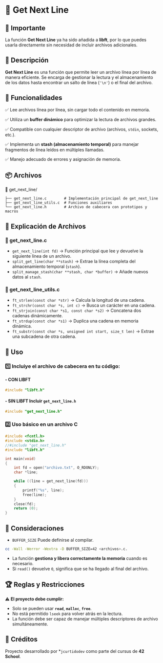 # 📜 Get Next Line

## 🔔 Importante  
La función **Get Next Line** ya ha sido añadida a **libft**, por lo que puedes usarla directamente sin necesidad de incluir archivos adicionales.

## 📌 Descripción
**Get Next Line** es una función que permite leer un archivo línea por línea de manera eficiente.
Se encarga de gestionar la lectura y el almacenamiento de los datos hasta encontrar un salto de línea (`'\n'`) o el final del archivo.

## 🎯 Funcionalidades
✅ Lee archivos línea por línea, sin cargar todo el contenido en memoria.

✅ Utiliza un **buffer dinámico** para optimizar la lectura de archivos grandes.

✅ Compatible con cualquier descriptor de archivo (archivos, `stdin`, sockets, etc.).

✅ Implementa un **stash (almacenamiento temporal)** para manejar fragmentos de línea leídos en múltiples llamadas.

✅ Manejo adecuado de errores y asignación de memoria.

## 📦 Archivos

📂 get_next_line/
```
├── get_next_line.c        # Implementación principal de get_next_line
├── get_next_line_utils.c  # Funciones auxiliares
└── get_next_line.h        # Archivo de cabecera con prototipos y macros
```

## 📂 Explicación de Archivos

### 📜 get_next_line.c
- `get_next_line(int fd)` → Función principal que lee y devuelve la siguiente línea de un archivo.
- `split_get_line(char **stash)` → Extrae la línea completa del almacenamiento temporal (`stash`).
- `split_manage_stash(char **stash, char *buffer)` → Añade nuevos datos al `stash`.

### 📜 get_next_line_utils.c
- `ft_strlen(const char *str)` → Calcula la longitud de una cadena.
- `ft_strchr(const char *s, int c)` → Busca un carácter en una cadena.
- `ft_strjoin(const char *s1, const char *s2)` → Concatena dos cadenas dinámicamente.
- `ft_strdup(const char *s1)` → Duplica una cadena en memoria dinámica.
- `ft_substr(const char *s, unsigned int start, size_t len)` → Extrae una subcadena de otra cadena.

## 🚀 Uso
### 1️⃣ Incluiye el archivo de cabecera en tu código:

#### - CON LIBFT
```C
#include "libft.h"
```
#### - SIN LIBFT Incluir `get_next_line.h`
```C
#include "get_next_line.h"
```

### 2️⃣ Uso básico en un archivo C
```C
#include <fcntl.h>
#include <stdio.h>
//#include "get_next_line.h"
#include "libft.h"

int main(void)
{
    int fd = open("archivo.txt", O_RDONLY);
    char *line;

    while ((line = get_next_line(fd)))
    {
        printf("%s", line);
        free(line);
    }
    close(fd);
    return (0);
}
```

## 📌 Consideraciones
- `BUFFER_SIZE` Puede definirse al compilar.
```bash
cc -Wall -Werror -Wextra -D BUFFER_SIZE=42 <archivos>.c.
```
- La función **gestiona y libera correctamente la memoria** cuando es necesario.
- Si `read()` devuelve `0`, significa que se ha llegado al final del archivo.

## 🏆 Reglas y Restricciones
⚠️ **El proyecto debe cumplir:**
- Solo se pueden usar **`read`**, **`malloc`**, **`free`**.
- No está permitido `lseek` para volver atrás en la lectura.
- La función debe ser capaz de manejar múltiples descriptores de archivo simultáneamente.

## 🤝 Créditos
Proyecto desarrollado por *`jcurtidodev` como parte del cursus de **42 School**.

